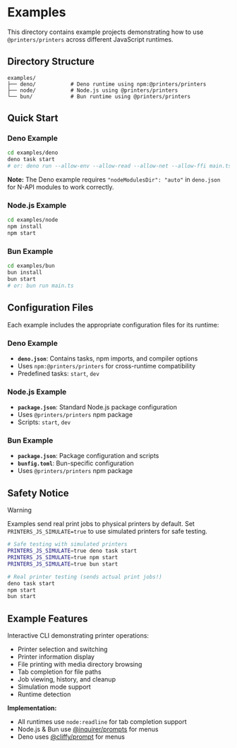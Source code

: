 # Examples

This directory contains example projects demonstrating how to use
`@printers/printers` across different JavaScript runtimes.

## Directory Structure

```
examples/
├── deno/           # Deno runtime using npm:@printers/printers
├── node/           # Node.js using @printers/printers
└── bun/            # Bun runtime using @printers/printers
```

## Quick Start

### Deno Example

```bash
cd examples/deno
deno task start
# or: deno run --allow-env --allow-read --allow-net --allow-ffi main.ts
```

**Note:** The Deno example requires `"nodeModulesDir": "auto"` in `deno.json` for N-API modules to work correctly.

### Node.js Example

```bash
cd examples/node
npm install
npm start
```

### Bun Example

```bash
cd examples/bun
bun install
bun start
# or: bun run main.ts
```

## Configuration Files

Each example includes the appropriate configuration files for its runtime:

### Deno Example

- **`deno.json`**: Contains tasks, npm imports, and compiler options
- Uses `npm:@printers/printers` for cross-runtime compatibility
- Predefined tasks: `start`, `dev`

### Node.js Example

- **`package.json`**: Standard Node.js package configuration
- Uses `@printers/printers` npm package
- Scripts: `start`, `dev`

### Bun Example

- **`package.json`**: Package configuration and scripts
- **`bunfig.toml`**: Bun-specific configuration
- Uses `@printers/printers` npm package

## Safety Notice

> [!WARNING]
> Examples send real print jobs to physical printers by default. Set `PRINTERS_JS_SIMULATE=true` to use simulated printers for safe testing.

```bash
# Safe testing with simulated printers
PRINTERS_JS_SIMULATE=true deno task start
PRINTERS_JS_SIMULATE=true npm start
PRINTERS_JS_SIMULATE=true bun start

# Real printer testing (sends actual print jobs!)
deno task start
npm start
bun start
```

## Example Features

Interactive CLI demonstrating printer operations:

- Printer selection and switching
- Printer information display
- File printing with media directory browsing
- Tab completion for file paths
- Job viewing, history, and cleanup
- Simulation mode support
- Runtime detection

**Implementation:**

- All runtimes use `node:readline` for tab completion support
- Node.js & Bun use [@inquirer/prompts](https://github.com/SBoudrias/Inquirer.js) for menus
- Deno uses [@cliffy/prompt](https://cliffy.io/) for menus
